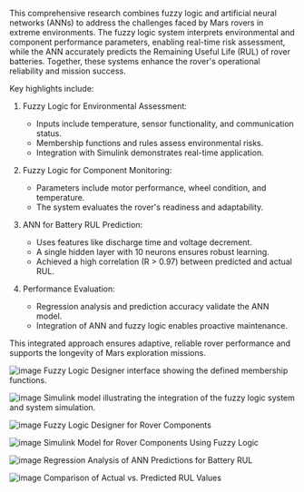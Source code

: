 This comprehensive research combines fuzzy logic and artificial neural networks (ANNs) to address the challenges faced by Mars rovers in extreme environments. The fuzzy logic system interprets environmental and component performance parameters, enabling real-time risk assessment, while the ANN accurately predicts the Remaining Useful Life (RUL) of rover batteries. Together, these systems enhance the rover's operational reliability and mission success.

Key highlights include:

1. Fuzzy Logic for Environmental Assessment:  
   - Inputs include temperature, sensor functionality, and communication status.  
   - Membership functions and rules assess environmental risks.  
   - Integration with Simulink demonstrates real-time application.

2. Fuzzy Logic for Component Monitoring:  
   - Parameters include motor performance, wheel condition, and temperature.  
   - The system evaluates the rover's readiness and adaptability.

3. ANN for Battery RUL Prediction:  
   - Uses features like discharge time and voltage decrement.  
   - A single hidden layer with 10 neurons ensures robust learning.  
   - Achieved a high correlation (R > 0.97) between predicted and actual RUL.

4. Performance Evaluation:  
   - Regression analysis and prediction accuracy validate the ANN model.  
   - Integration of ANN and fuzzy logic enables proactive maintenance.

This integrated approach ensures adaptive, reliable rover performance and supports the longevity of Mars exploration missions.

![image](https://github.com/user-attachments/assets/b575189f-fe2e-4904-aefd-cd8a8077f2c2)
Fuzzy Logic Designer interface  showing the defined membership functions.

![image](https://github.com/user-attachments/assets/544f0de9-81ad-424e-b1d1-f5d582ba6bf0)
Simulink model illustrating the integration of the fuzzy logic system and system simulation.

![image](https://github.com/user-attachments/assets/323cebd7-0353-4b32-b55c-ed47c0af5450)
Fuzzy Logic  Designer for Rover Components

![image](https://github.com/user-attachments/assets/285cbdf3-f91b-47a0-a0b2-85532912f21c)
Simulink Model for Rover Components Using Fuzzy Logic

![image](https://github.com/user-attachments/assets/3efa27ab-9bc2-4184-8e42-75bd7c305bd4)
Regression Analysis of ANN Predictions for Battery RUL

![image](https://github.com/user-attachments/assets/a3f9f487-3d9d-4454-8594-5b6e87541f07)
Comparison of Actual vs. Predicted RUL Values




